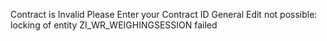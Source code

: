 
Contract is Invalid
Please Enter your Contract ID
General
Edit not possible: locking of entity ZI_WR_WEIGHINGSESSION failed
